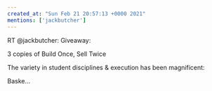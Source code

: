 ```yaml
---
created_at: "Sun Feb 21 20:57:13 +0000 2021"
mentions: ['jackbutcher']
---
```


RT @jackbutcher: Giveaway:

3 copies of Build Once, Sell Twice

The variety in student disciplines &amp; execution has been magnificent:

Baske…